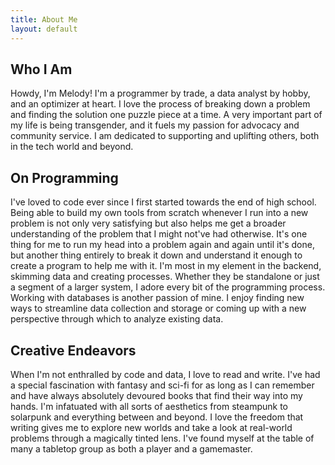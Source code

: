 ```yaml
---
title: About Me
layout: default
---
```


## Who I Am

Howdy, I'm Melody! I'm a programmer by trade, a data analyst by hobby, and an optimizer at heart. I love the process of breaking down a problem and finding the solution one puzzle piece at a time. A very important part of my life is being transgender, and it fuels my passion for advocacy and community service. I am dedicated to supporting and uplifting others, both in the tech world and beyond.

## On Programming

I've loved to code ever since I first started towards the end of high school. Being able to build my own tools from scratch whenever I run into a new problem is not only very satisfying but also helps me get a broader understanding of the problem that I might not've had otherwise. It's one thing for me to run my head into a problem again and again until it's done, but another thing entirely to break it down and understand it enough to create a program to help me with it. I'm most in my element in the backend, skimming data and creating processes. Whether they be standalone or just a segment of a larger system, I adore every bit of the programming process. Working with databases is another passion of mine. I enjoy finding new ways to streamline data collection and storage or coming up with a new perspective through which to analyze existing data.

## Creative Endeavors

When I'm not enthralled by code and data, I love to read and write. I've had a special fascination with fantasy and sci-fi for as long as I can remember and have always absolutely devoured books that find their way into my hands. I'm infatuated with all sorts of aesthetics from steampunk to solarpunk and everything between and beyond. I love the freedom that writing gives me to explore new worlds and take a look at real-world problems through a magically tinted lens. I've found myself at the table of many a tabletop group as both a player and a gamemaster.